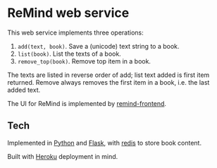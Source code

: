 ReMind web service
==================

This web service implements three operations:

1. `add(text, book)`. Save a (unicode) text string to a book.
2. `list(book)`. List the texts of a book.
3. `remove_top(book)`. Remove top item in a book.

The texts are listed in reverse order of add; list text added is
first item returned. Remove always removes the first item in a
book, i.e. the last added text.

The UI for ReMind is implemented by [remind-frontend](https://github.com/objarni/remind-frontend).

Tech
----

Implemented in [Python](http://www.python.org) and [Flask](http://flask.pocoo.org/), with [redis](http://redis.io/) to store book content.

Built with [Heroku](http://heroku.com/) deployment in mind.

